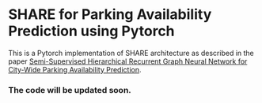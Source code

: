 # SHARE for Parking Availability Prediction using Pytorch
This is a Pytorch implementation of SHARE architecture as described in the paper [Semi-Supervised Hierarchical Recurrent Graph Neural Network for City-Wide Parking Availability Prediction](https://arxiv.org/pdf/1911.10516).

### The code will be updated soon.

